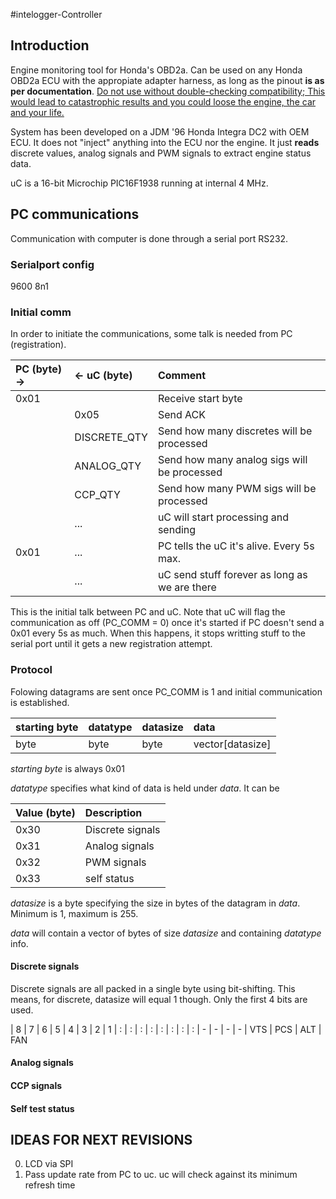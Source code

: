 #intelogger-Controller

## Introduction
Engine monitoring tool for Honda's OBD2a. Can be used on any Honda OBD2a ECU with the appropiate adapter harness, as long as the pinout <b>is as per documentation</b>. <u>Do not use without double-checking compatibility; This would lead to catastrophic results and you could loose the engine, the car and your life.</u>

System has been developed on a JDM '96 Honda Integra DC2 with OEM ECU.
It does not "inject" anything into the ECU nor the engine. It just **reads** discrete values, analog signals and PWM signals to extract engine status data.

uC is a 16-bit Microchip PIC16F1938 running at internal 4 MHz.

## PC communications
Communication with computer is done through a serial port RS232.

### Serialport config
9600 8n1

### Initial comm
In order to initiate the communications, some talk is needed from PC (registration).

| PC (byte) ->  | <- uC (byte)        | Comment  
| :-------- | :--------    | :--------
| 0x01      |              | Receive start byte
|           | 0x05         | Send ACK
|           | DISCRETE_QTY | Send how many discretes will be processed
|           | ANALOG_QTY   | Send how many analog sigs will be processed
|           | CCP_QTY      | Send how many PWM sigs will be processed
|           | ...          | uC will start processing and sending
| 0x01      | ...          | PC tells the uC it's alive. Every 5s max.
|           | ...          | uC send stuff forever as long as we are there

This is the initial talk between PC and uC. Note that uC will flag the communication as off (PC_COMM = 0) once it's started if PC doesn't send a 0x01 every 5s as much. When this happens, it stops writting stuff to the serial port until it gets a new registration attempt.

### Protocol
Folowing datagrams are sent once PC_COMM is 1 and initial communication is established.

| starting byte     | datatype     | datasize | data
| :------------- | :------------- | :------------- | :-------------
| byte           | byte       | byte | vector[datasize]

*starting byte* is always 0x01

*datatype* specifies what kind of data is held under *data*. It can be

| Value (byte)     | Description     |
| :------------- | :------------- |
| 0x30       | Discrete signals
| 0x31      | Analog signals
| 0x32      | PWM signals
| 0x33      | self status

*datasize* is a byte specifying the size in bytes of the datagram in *data*. Minimum is 1, maximum is 255.

*data* will contain a vector of bytes of size *datasize* and containing *datatype* info.

#### Discrete signals
Discrete signals are all packed in a single byte using bit-shifting. This means, for discrete, datasize will equal 1 though.
Only the first 4 bits are used.

| 8 | 7 | 6 | 5 | 4 | 3 | 2 | 1
| : | : | : | : | : | : | : | :
| - | - | - | - | VTS | PCS | ALT | FAN

#### Analog signals

#### CCP signals

#### Self test status

## IDEAS FOR NEXT REVISIONS ##
0. LCD via SPI
1. Pass update rate from PC to uc. uc will check against its minimum refresh time
